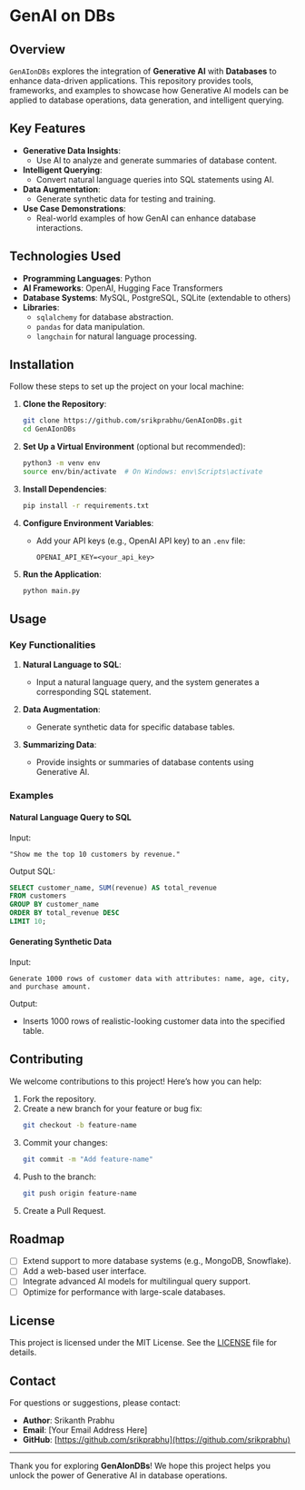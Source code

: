 # GenAI on DBs

## Overview
`GenAIonDBs` explores the integration of **Generative AI** with **Databases** to enhance data-driven applications. This repository provides tools, frameworks, and examples to showcase how Generative AI models can be applied to database operations, data generation, and intelligent querying.

## Key Features
- **Generative Data Insights**:
  - Use AI to analyze and generate summaries of database content.
- **Intelligent Querying**:
  - Convert natural language queries into SQL statements using AI.
- **Data Augmentation**:
  - Generate synthetic data for testing and training.
- **Use Case Demonstrations**:
  - Real-world examples of how GenAI can enhance database interactions.

## Technologies Used
- **Programming Languages**: Python
- **AI Frameworks**: OpenAI, Hugging Face Transformers
- **Database Systems**: MySQL, PostgreSQL, SQLite (extendable to others)
- **Libraries**:
  - `sqlalchemy` for database abstraction.
  - `pandas` for data manipulation.
  - `langchain` for natural language processing.

## Installation
Follow these steps to set up the project on your local machine:

1. **Clone the Repository**:
   ```bash
   git clone https://github.com/srikprabhu/GenAIonDBs.git
   cd GenAIonDBs
   ```

2. **Set Up a Virtual Environment** (optional but recommended):
   ```bash
   python3 -m venv env
   source env/bin/activate  # On Windows: env\Scripts\activate
   ```

3. **Install Dependencies**:
   ```bash
   pip install -r requirements.txt
   ```

4. **Configure Environment Variables**:
   - Add your API keys (e.g., OpenAI API key) to an `.env` file:
     ```
     OPENAI_API_KEY=<your_api_key>
     ```

5. **Run the Application**:
   ```bash
   python main.py
   ```

## Usage
### Key Functionalities
1. **Natural Language to SQL**:
   - Input a natural language query, and the system generates a corresponding SQL statement.

2. **Data Augmentation**:
   - Generate synthetic data for specific database tables.

3. **Summarizing Data**:
   - Provide insights or summaries of database contents using Generative AI.

### Examples
#### Natural Language Query to SQL
Input:
```
"Show me the top 10 customers by revenue."
```
Output SQL:
```sql
SELECT customer_name, SUM(revenue) AS total_revenue
FROM customers
GROUP BY customer_name
ORDER BY total_revenue DESC
LIMIT 10;
```

#### Generating Synthetic Data
Input:
```
Generate 1000 rows of customer data with attributes: name, age, city, and purchase amount.
```
Output:
- Inserts 1000 rows of realistic-looking customer data into the specified table.

## Contributing
We welcome contributions to this project! Here’s how you can help:

1. Fork the repository.
2. Create a new branch for your feature or bug fix:
   ```bash
   git checkout -b feature-name
   ```
3. Commit your changes:
   ```bash
   git commit -m "Add feature-name"
   ```
4. Push to the branch:
   ```bash
   git push origin feature-name
   ```
5. Create a Pull Request.

## Roadmap
- [ ] Extend support to more database systems (e.g., MongoDB, Snowflake).
- [ ] Add a web-based user interface.
- [ ] Integrate advanced AI models for multilingual query support.
- [ ] Optimize for performance with large-scale databases.

## License
This project is licensed under the MIT License. See the [LICENSE](LICENSE) file for details.

## Contact
For questions or suggestions, please contact:
- **Author**: Srikanth Prabhu
- **Email**: [Your Email Address Here]
- **GitHub**: [https://github.com/srikprabhu](https://github.com/srikprabhu)

---
Thank you for exploring **GenAIonDBs**! We hope this project helps you unlock the power of Generative AI in database operations.
